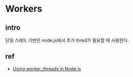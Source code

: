 # Workers

## intro
단일 스레드 기반은 node.js에서 추가 thred가 필요할 때 사용한다.

## ref
- [Using worker_threads in Node.js](https://medium.com/@Trott/using-worker-threads-in-node-js-80494136dbb6)